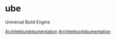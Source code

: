 ube
===

Universal Build Engine

[Architekturdokumentation](https://github.com/FunThomas424242/ube/blob/master/Deploying/ube.site/web/archdoc/index.md)
[Architekturdokumentation](Deploying/ube.site/web/archdoc/index.md)

